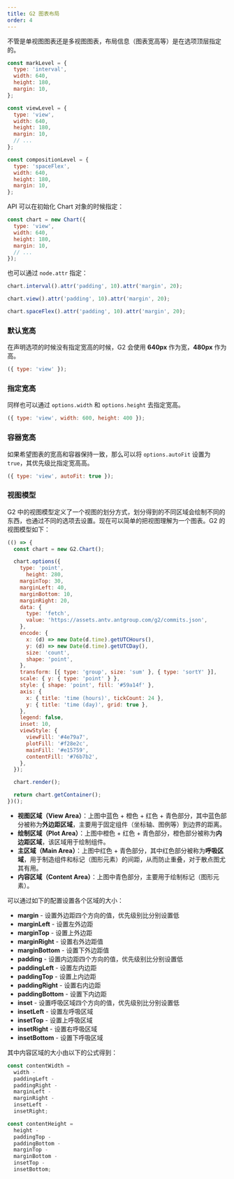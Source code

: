 ```yaml
---
title: G2 图表布局
order: 4
---
```



不管是单视图图表还是多视图图表，布局信息（图表宽高等）是在选项顶层指定的。

```js
const markLevel = {
  type: 'interval',
  width: 640,
  height: 180,
  margin: 10,
};

const viewLevel = {
  type: 'view',
  width: 640,
  height: 180,
  margin: 10,
  // ...
};

const compositionLevel = {
  type: 'spaceFlex',
  width: 640,
  height: 180,
  margin: 10,
};
```

API 可以在初始化 Chart 对象的时候指定：

```js
const chart = new Chart({
  type: 'view',
  width: 640,
  height: 180,
  margin: 10,
  // ...
});
```

也可以通过 `node.attr` 指定：

```js
chart.interval().attr('padding', 10).attr('margin', 20);

chart.view().attr('padding', 10).attr('margin', 20);

chart.spaceFlex().attr('padding', 10).attr('margin', 20);
```

### 默认宽高

在声明选项的时候没有指定宽高的时候，G2 会使用 **640px** 作为宽，**480px** 作为高。

```js
({ type: 'view' });
```

### 指定宽高

同样也可以通过 `options.width` 和 `options.height` 去指定宽高。

```js
({ type: 'view', width: 600, height: 400 });
```

### 容器宽高

如果希望图表的宽高和容器保持一致，那么可以将 `options.autoFit` 设置为 `true`，其优先级比指定宽高高。

```js
({ type: 'view', autoFit: true });
```

### 视图模型

G2 中的视图模型定义了一个视图的划分方式，划分得到的不同区域会绘制不同的东西，也通过不同的选项去设置。现在可以简单的把视图理解为一个图表。G2 的视图模型如下：

```js | ob {pin:false}
(() => {
  const chart = new G2.Chart();

  chart.options({
    type: 'point',
      height: 280,
    marginTop: 30,
    marginLeft: 40,
    marginBottom: 10,
    marginRight: 20,
    data: {
      type: 'fetch',
      value: 'https://assets.antv.antgroup.com/g2/commits.json',
    },
    encode: {
      x: (d) => new Date(d.time).getUTCHours(),
      y: (d) => new Date(d.time).getUTCDay(),
      size: 'count',
      shape: 'point',
    },
    transform: [{ type: 'group', size: 'sum' }, { type: 'sortY' }],
    scale: { y: { type: 'point' } },
    style: { shape: 'point', fill: '#59a14f' },
    axis: {
      x: { title: 'time (hours)', tickCount: 24 },
      y: { title: 'time (day)', grid: true },
    },
    legend: false,
    inset: 10,
    viewStyle: {
      viewFill: '#4e79a7',
      plotFill: '#f28e2c',
      mainFill: '#e15759',
      contentFill: '#76b7b2',
    },
  });

  chart.render();

  return chart.getContainer();
})();
```

- **视图区域（View Area）**：上图中蓝色 + 橙色 + 红色 + 青色部分，其中蓝色部分被称为**外边距区域**，主要用于固定组件（坐标轴、图例等）到边界的距离。
- **绘制区域（Plot Area）**：上图中橙色 + 红色 + 青色部分，橙色部分被称为**内边距区域**，该区域用于绘制组件。
- **主区域（Main Area）**：上图中红色 + 青色部分，其中红色部分被称为**呼吸区域**，用于制造组件和标记（图形元素）的间距，从而防止重叠，对于散点图尤其有用。
- **内容区域（Content Area）**：上图中青色部分，主要用于绘制标记（图形元素）。

可以通过如下的配置设置各个区域的大小：

- **margin** - 设置外边距四个方向的值，优先级别比分别设置低
- **marginLeft** - 设置左外边距
- **marginTop** - 设置上外边距
- **marginRight** - 设置右外边距值
- **marginBottom** - 设置下外边距值
- **padding** - 设置内边距四个方向的值，优先级别比分别设置低
- **paddingLeft** - 设置左内边距
- **paddingTop** - 设置上内边距
- **paddingRight** - 设置右内边距
- **paddingBottom** - 设置下内边距
- **inset** - 设置呼吸区域四个方向的值，优先级别比分别设置低
- **insetLeft** - 设置左呼吸区域
- **insetTop** - 设置上呼吸区域
- **insetRight** - 设置右呼吸区域
- **insetBottom** - 设置下呼吸区域

其中内容区域的大小由以下的公式得到：

```js
const contentWidth =
  width -
  paddingLeft -
  paddingRight -
  marginLeft -
  marginRight -
  insetLeft -
  insetRight;

const contentHeight =
  height -
  paddingTop -
  paddingBottom -
  marginTop -
  marginBottom -
  insetTop -
  insetBottom;
```
